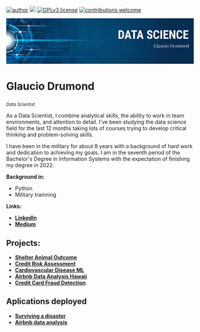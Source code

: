 [![author](https://img.shields.io/badge/author-GlaucioDrumond-red.svg)](https://www.linkedin.com/in/glaucio-drumond-1734a018b/) [![](https://img.shields.io/badge/python-3.7+-blue.svg)](https://www.python.org/downloads/release/python-365/) [![GPLv3 license](https://img.shields.io/badge/License-GPLv3-blue.svg)](http://perso.crans.org/besson/LICENSE.html) [![contributions welcome](https://img.shields.io/badge/contributions-welcome-brightgreen.svg?style=flat)](https://github.com/glauciodrumond/)

<p align="center">
  <img src="banner_Glaucio.png" >
</p>

# Glaucio Drumond
<sub>*Data Scientist* </sub>

As a Data Scientist, I combine analytical skills, the ability to work in team environments, and attention to detail. I've been studying the data science field for the last 12 months taking lots of courses trying to develop critical thinking and problem-solving skills.

I have been in the military for about 8 years with a background of hard work and dedication to achieving my goals. I am in the seventh period of the Bachelor's Degree in Information Systems with the expectation of finishing my degree in 2022.

**Background in:** 
* Python
* Military trainning

**Links:**
* [**LinkedIn**](https://www.linkedin.com/in/glauciodrumond)
* [**Medium**](https://medium.com/@glauciotad)


## Projects:

* [**Shelter Animal Outcome**](https://bit.ly/2UmzROK)
* [**Credit Risk Assessment**](https://bit.ly/36sBhwj)
* [**Cardiovascular Disease ML**](https://bit.ly/39hVEMp)
* [**Airbnb Data Analysis Hawaii**](http://bit.ly/3bv5v3P)
* [**Credit Card Fraud Detection**](https://bit.ly/3ajv4TF)

## Aplications deployed

* [**Surviving a disaster**](https://surviving-disaster.herokuapp.com/)
* [**Airbnb data analysis**](https://airbnb-data-analysis.herokuapp.com/)


